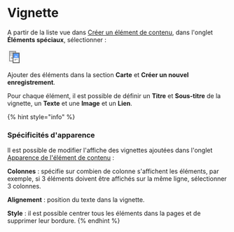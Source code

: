 # Vignette

A partir de la liste vue dans [Créer un élément de contenu](../creer-un-element-de-contenu.md), dans l'onglet **Éléments spéciaux**, sélectionner : 

![Groupe de cartes](../../.gitbook/assets/image%20%2821%29.png)

Ajouter des éléments dans la section **Carte** et **Créer un nouvel enregistrement**.

Pour chaque élément, il est possible de définir un **Titre** et **Sous-titre** de la vignette, un **Texte** et une **Image** et un **Lien**.

{% hint style="info" %}
### Spécificités d'apparence

Il est possible de modifier l'affiche des vignettes ajoutées dans l'onglet [Apparence de l'élément de contenu](../apparence-element-de-contenu.md) :

**Colonnes** : spécifie sur combien de colonne s'affichent les éléments, par exemple, si 3 éléments doivent être affichés sur la même ligne, sélectionner 3 colonnes.

**Alignement** : position du texte dans la vignette.

**Style** : il est possible centrer tous les éléments dans la pages et de supprimer leur bordure.
{% endhint %}

